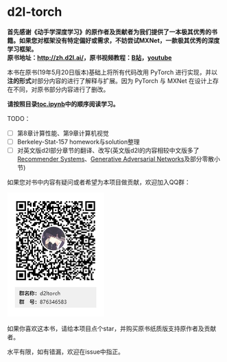 # d2l-torch

**首先感谢《动手学深度学习》的原作者及贡献者为我们提供了一本极其优秀的书籍。如果您对框架没有特定偏好或需求，不妨尝试MXNet，一款极其优秀的深度学习框架。  
 原书地址：<http://zh.d2l.ai/>，原书视频教程：[B站](https://space.bilibili.com/209599371/channel/detail?cid=23541)，[youtube](https://www.youtube.com/playlist?list=PLLbeS1kM6teJqdFzw1ICHfa4a1y0hg8Ax)**

本书在原书(19年5月20日版本)基础上将所有代码改用 PyTorch 进行实现，并以**注的形式**对部分内容的进行了解释与扩展。因为 PyTorch 与 MXNet 在设计上存在不同，对原书部分内容进行了删改。

**请按照目录[toc.ipynb](https://nbviewer.jupyter.org/github/sangyx/d2l-torch/blob/master/toc.ipynb)中的顺序阅读学习。**

TODO：

- [ ] 第8章计算性能、第9章计算机视觉
- [ ] Berkeley-Stat-157 homework与solution整理
- [ ] 对英文版d2l部分章节的翻译、改写(英文版d2l的内容相较中文版多了[Recommender Systems](https://d2l.ai/chapter_recommender-systems/index.html#recommender-systems)、[Generative Adversarial Networks](https://d2l.ai/chapter_generative_adversarial_networks/index.html#generative-adversarial-networks)及部分零散小节)

如果您对书中内容有疑问或者希望为本项目做贡献，欢迎加入QQ群：

![QQ](img/qq.png)

如果你喜欢这本书，请给本项目点个star，并购买原书纸质版支持原作者及贡献者。

水平有限，如有错漏，欢迎在issue中指正。